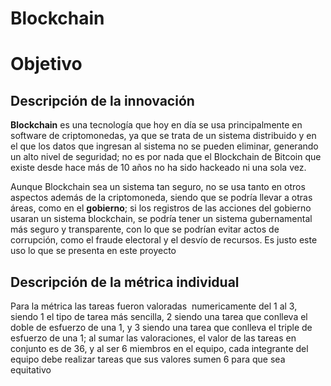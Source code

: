 # Blockchain




# Objetivo

## Descripción de la innovación
**Blockchain** es una tecnología que hoy en día se usa principalmente en software de criptomonedas, ya que se trata de un sistema distribuido y en el que los datos que ingresan al sistema no se pueden eliminar, generando un alto nivel de seguridad; no es por nada que el Blockchain de Bitcoin que existe desde hace más de 10 años no ha sido hackeado ni una sola vez. 

Aunque Blockchain sea un sistema tan seguro, no se usa tanto en otros aspectos además de la criptomoneda, siendo que se podría llevar a otras áreas, como en el **gobierno**; si los registros de las acciones del gobierno usaran un sistema blockchain, se podría tener un sistema gubernamental más seguro y transparente, con lo que se podrían evitar actos de corrupción, como el fraude electoral y el desvío de recursos. Es justo este uso lo que se presenta en este proyecto

## Descripción de la métrica individual
Para la métrica las tareas fueron valoradas  numericamente del 1 al 3, siendo 1 el tipo de tarea más sencilla, 2 siendo una tarea que conlleva el doble de esfuerzo de una 1, y 3 siendo una tarea que conlleva el triple de esfuerzo de una 1; al sumar las valoraciones, el valor de las tareas en conjunto es de 36, y al ser 6 miembros en el equipo, cada integrante del equipo debe realizar tareas que sus valores sumen 6 para que sea equitativo
